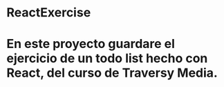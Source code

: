 # ReactExercise
# En este proyecto guardare el ejercicio de un todo list hecho con React, del curso de Traversy Media.
